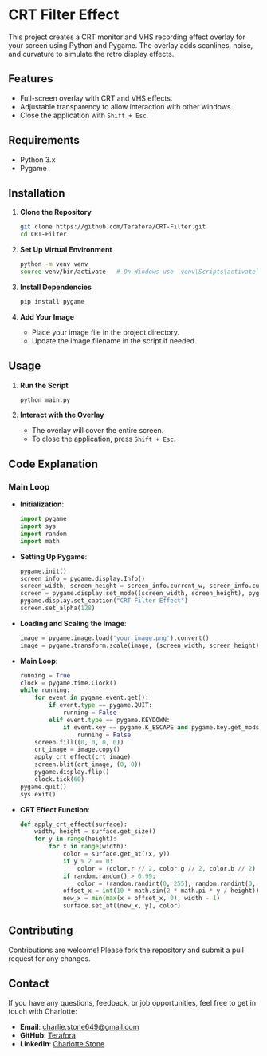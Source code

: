 # CRT Filter Effect

This project creates a CRT monitor and VHS recording effect overlay for your screen using Python and Pygame. The overlay adds scanlines, noise, and curvature to simulate the retro display effects.

## Features

- Full-screen overlay with CRT and VHS effects.
- Adjustable transparency to allow interaction with other windows.
- Close the application with `Shift + Esc`.

## Requirements

- Python 3.x
- Pygame

## Installation

1. **Clone the Repository**
   ```bash
   git clone https://github.com/Terafora/CRT-Filter.git
   cd CRT-Filter
   ```

2. **Set Up Virtual Environment**
   ```bash
   python -m venv venv
   source venv/bin/activate   # On Windows use `venv\Scripts\activate`
   ```

3. **Install Dependencies**
   ```bash
   pip install pygame
   ```

4. **Add Your Image**
   - Place your image file in the project directory.
   - Update the image filename in the script if needed.

## Usage

1. **Run the Script**
   ```bash
   python main.py
   ```

2. **Interact with the Overlay**
   - The overlay will cover the entire screen.
   - To close the application, press `Shift + Esc`.

## Code Explanation

### Main Loop

- **Initialization**:
  ```python
  import pygame
  import sys
  import random
  import math
  ```

- **Setting Up Pygame**:
  ```python
  pygame.init()
  screen_info = pygame.display.Info()
  screen_width, screen_height = screen_info.current_w, screen_info.current_h
  screen = pygame.display.set_mode((screen_width, screen_height), pygame.NOFRAME)
  pygame.display.set_caption("CRT Filter Effect")
  screen.set_alpha(128)
  ```

- **Loading and Scaling the Image**:
  ```python
  image = pygame.image.load('your_image.png').convert()
  image = pygame.transform.scale(image, (screen_width, screen_height))
  ```

- **Main Loop**:
  ```python
  running = True
  clock = pygame.time.Clock()
  while running:
      for event in pygame.event.get():
          if event.type == pygame.QUIT:
              running = False
          elif event.type == pygame.KEYDOWN:
              if event.key == pygame.K_ESCAPE and pygame.key.get_mods() & pygame.KMOD_SHIFT:
                  running = False
      screen.fill((0, 0, 0, 0))
      crt_image = image.copy()
      apply_crt_effect(crt_image)
      screen.blit(crt_image, (0, 0))
      pygame.display.flip()
      clock.tick(60)
  pygame.quit()
  sys.exit()
  ```

- **CRT Effect Function**:
  ```python
  def apply_crt_effect(surface):
      width, height = surface.get_size()
      for y in range(height):
          for x in range(width):
              color = surface.get_at((x, y))
              if y % 2 == 0:
                  color = (color.r // 2, color.g // 2, color.b // 2)
              if random.random() > 0.99:
                  color = (random.randint(0, 255), random.randint(0, 255), random.randint(0, 255))
              offset_x = int(10 * math.sin(2 * math.pi * y / height))
              new_x = min(max(x + offset_x, 0), width - 1)
              surface.set_at((new_x, y), color)
  ```

## Contributing

Contributions are welcome! Please fork the repository and submit a pull request for any changes.

## Contact

If you have any questions, feedback, or job opportunities, feel free to get in touch with Charlotte:

- **Email**: [charlie.stone649@gmail.com](mailto:charlie.stone649@gmail.com)
- **GitHub**: [Terafora](https://github.com/Terafora)
- **LinkedIn**: [Charlotte Stone](https://www.linkedin.com/in/charlotte-stone-web/)
